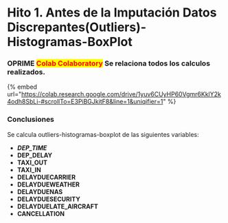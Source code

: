 # Hito 1. Antes de la Imputación Datos Discrepantes(Outliers)-Histogramas-BoxPlot

### OPRIME <mark style="color:red;">**Colab Colaboratory**</mark> Se relaciona todos los calculos realizados.

{% embed url="https://colab.research.google.com/drive/1yuv6CUyHP60Vgmr6KklY2k4odh8SbLi-#scrollTo=E3PiBGJkitF8&line=1&uniqifier=1" %}

### Conclusiones

Se calcula outliers-histogramas-boxplot de las siguientes variables:

* _**DEP\_TIME**_
* **DEP\_DELAY**&#x20;
* **TAXI\_OUT**&#x20;
* **TAXI\_IN**&#x20;
* **DELAYDUECARRIER**&#x20;
* **DELAYDUEWEATHER**&#x20;
* **DELAYDUENAS**
* **DELAYDUESECURITY**&#x20;
* **DELAYDUELATE\_AIRCRAFT**
* **CANCELLATION**

